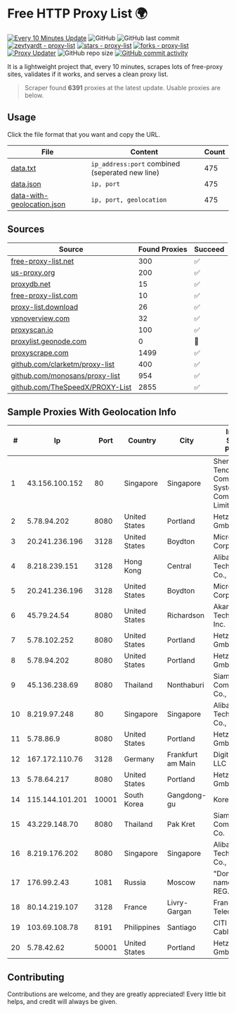 
# Free HTTP Proxy List 🌍

[![Every 10 Minutes Update](https://github.com/mertguvencli/http-proxy-list/actions/workflows/main.yml/badge.svg?branch=main)](https://github.com/mertguvencli/http-proxy-list/actions/workflows/main.yml)
![GitHub](https://img.shields.io/github/license/mertguvencli/http-proxy-list)
![GitHub last commit](https://img.shields.io/github/last-commit/mertguvencli/http-proxy-list)
[![zevtyardt - proxy-list](https://img.shields.io/static/v1?label=zevtyardt&message=proxy-list&color=blue&logo=github)](https://github.com/zevtyardt/proxy-list "Go to GitHub repo")
[![stars - proxy-list](https://img.shields.io/github/stars/zevtyardt/proxy-list?style=social)](https://github.com/zevtyardt/proxy-list)
[![forks - proxy-list](https://img.shields.io/github/forks/zevtyardt/proxy-list?style=social)](https://github.com/zevtyardt/proxy-list)
[![Proxy Updater](https://github.com/zevtyardt/proxy-list/workflows/Proxy%20Updater/badge.svg)](https://github.com/zevtyardt/proxy-list/actions?query=workflow:"Proxy+Updater")
![GitHub repo size](https://img.shields.io/github/repo-size/zevtyardt/proxy-list)
[![GitHub commit activity](https://img.shields.io/github/commit-activity/m/zevtyardt/proxy-list?logo=commits)](https://github.com/zevtyardt/proxy-list/commits/main)

It is a lightweight project that, every 10 minutes, scrapes lots of free-proxy sites, validates if it works, and serves a clean proxy list.

> Scraper found **6391** proxies at the latest update. Usable proxies are below.

## Usage

Click the file format that you want and copy the URL.

|File|Content|Count|
|----|-------|-----|
|[data.txt](https://raw.githubusercontent.com/mertguvencli/http-proxy-list/main/proxy-list/data.txt)|`ip_address:port` combined (seperated new line)|475|
|[data.json](https://raw.githubusercontent.com/mertguvencli/http-proxy-list/main/proxy-list/data.json)|`ip, port`|475|
|[data-with-geolocation.json](https://raw.githubusercontent.com/mertguvencli/http-proxy-list/main/proxy-list/data-with-geolocation.json)|`ip, port, geolocation`|475|

## Sources

|Source|Found Proxies|Succeed|
|------|-------------|-------|
|[free-proxy-list.net](https://free-proxy-list.net)|300|✅|
|[us-proxy.org](https://www.us-proxy.org)|200|✅|
|[proxydb.net](http://proxydb.net)|15|✅|
|[free-proxy-list.com](https://free-proxy-list.com/?page=&port=&type%5B%5D=http&type%5B%5D=https&up_time=0&search=Search)|10|✅|
|[proxy-list.download](https://www.proxy-list.download/HTTP)|26|✅|
|[vpnoverview.com](https://vpnoverview.com/privacy/anonymous-browsing/free-proxy-servers)|32|✅|
|[proxyscan.io](https://www.proxyscan.io)|100|✅|
|[proxylist.geonode.com](https://proxylist.geonode.com/api/proxy-list?limit=300&page=1&sort_by=lastChecked&sort_type=desc&protocols=http,https)|0|🚫|
|[proxyscrape.com](https://api.proxyscrape.com/v2/?request=displayproxies&protocol=http&timeout=10000&country=all&ssl=all&anonymity=all)|1499|✅|
|[github.com/clarketm/proxy-list](https://raw.githubusercontent.com/clarketm/proxy-list/master/proxy-list-raw.txt)|400|✅|
|[github.com/monosans/proxy-list](https://raw.githubusercontent.com/monosans/proxy-list/main/proxies/http.txt)|954|✅|
|[github.com/TheSpeedX/PROXY-List](https://raw.githubusercontent.com/TheSpeedX/PROXY-List/master/http.txt)|2855|✅|


## Sample Proxies With Geolocation Info

|#|Ip|Port|Country|City|Internet Service Provider|
|-|--|----|-------|----|-------------------------|
|1|43.156.100.152|80|Singapore|Singapore|Shenzhen Tencent Computer Systems Company Limited|
|2|5.78.94.202|8080|United States|Portland|Hetzner Online GmbH|
|3|20.241.236.196|3128|United States|Boydton|Microsoft Corporation|
|4|8.218.239.151|3128|Hong Kong|Central|Alibaba (US) Technology Co., Ltd.|
|5|20.241.236.196|3128|United States|Boydton|Microsoft Corporation|
|6|45.79.24.54|8080|United States|Richardson|Akamai Technologies, Inc.|
|7|5.78.102.252|8080|United States|Portland|Hetzner Online GmbH|
|8|5.78.94.202|8080|United States|Portland|Hetzner Online GmbH|
|9|45.136.238.69|8080|Thailand|Nonthaburi|Siamdata Communication Co., ltd.|
|10|8.219.97.248|80|Singapore|Singapore|Alibaba (US) Technology Co., Ltd.|
|11|5.78.86.9|8080|United States|Portland|Hetzner Online GmbH|
|12|167.172.110.76|3128|Germany|Frankfurt am Main|DigitalOcean, LLC|
|13|5.78.64.217|8080|United States|Portland|Hetzner Online GmbH|
|14|115.144.101.201|10001|South Korea|Gangdong-gu|Korea Telecom|
|15|43.229.148.70|8080|Thailand|Pak Kret|Siamdata Communication Co.|
|16|8.219.176.202|8080|Singapore|Singapore|Alibaba (US) Technology Co., Ltd.|
|17|176.99.2.43|1081|Russia|Moscow|"Domain names registrar REG.RU", Ltd|
|18|80.14.219.107|3128|France|Livry-Gargan|France Telecom|
|19|103.69.108.78|8191|Philippines|Santiago|CITI Cableworld Inc.|
|20|5.78.42.62|50001|United States|Portland|Hetzner Online GmbH|



## Contributing

Contributions are welcome, and they are greatly appreciated! Every
little bit helps, and credit will always be given.

